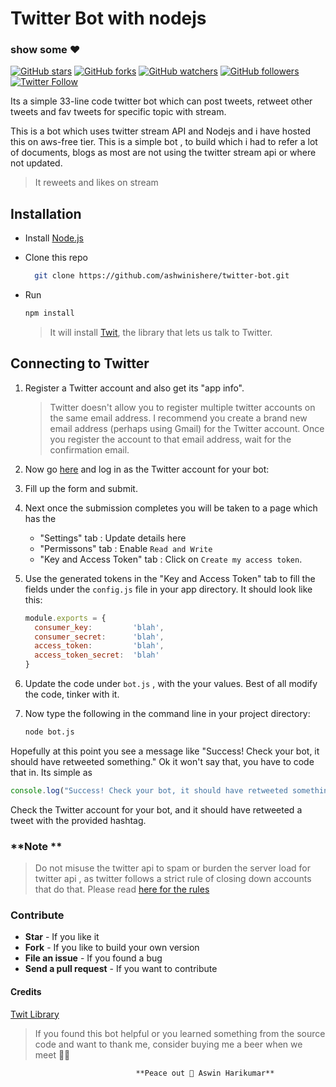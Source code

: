 # **Twitter Bot with nodejs**  

### show some :heart:
[![GitHub stars](https://img.shields.io/github/stars/ashwinishere/twitter-bot.svg?style=social&label=Star)](https://github.com/ashwinishere/twitter-bot) [![GitHub forks](https://img.shields.io/github/forks/ashwinishere/twitter-bot.svg?style=social&label=Fork)](https://github.com/ashwinishere/twitter-bot/fork) [![GitHub watchers](https://img.shields.io/github/watchers/ashwinishere/twitter-bot.svg?style=social&label=Watch)](https://github.com/ashwinishere/twitter-bot) [![GitHub followers](https://img.shields.io/github/followers/ashwinishere.svg?style=social&label=Follow)](https://github.com/ashwinishere/twitter-bot)  
[![Twitter Follow](https://img.shields.io/twitter/follow/ashwinishere.svg?style=social)](https://twitter.com/eternally_l0st) 

Its a simple 33-line code twitter bot which can post tweets, retweet other tweets and fav tweets for specific topic with stream.

This is a bot which uses twitter stream API and Nodejs and i have hosted this on aws-free tier.
This is a simple bot , to build which i had to refer a lot of documents, blogs as most are not using the twitter stream api or where not updated.

> It reweets and likes on stream


## Installation

+ Install [Node.js](http://nodejs.org/)
+ Clone this repo
 
	```bash
	  git clone https://github.com/ashwinishere/twitter-bot.git
	```
+ Run 
	```bash
	npm install
	```

	> It will install [Twit](https://github.com/ttezel/twit), the library that lets us talk to Twitter.

## Connecting to Twitter

1. Register a Twitter account and also get its "app info".
	>Twitter doesn't allow you to register multiple twitter accounts on the same email address. I recommend you create a brand new email address (perhaps using Gmail) for the Twitter account. Once you register the account to that email address, wait for the confirmation email.

1. Now go [here](https://dev.twitter.com/apps/new) and log in as the Twitter account for your bot:
1. Fill up the form and submit.
1. Next once the submission completes you will be taken to a page which has the 
	+ "Settings" tab : Update details here
	+ "Permissons" tab :  Enable `Read and Write` 
	+ "Key and Access Token" tab : Click on `Create my access token`. 
1. Use the generated tokens in the "Key and Access Token" tab to fill the fields under the `config.js` file in your app directory.
	It should look like this:

	```javascript
	module.exports = {
	  consumer_key:         'blah',
	  consumer_secret:      'blah',
	  access_token:         'blah',
	  access_token_secret:  'blah'
	}
	```
1. Update the code under `bot.js` , with the your values. Best of all modify the code, tinker with it.
1. Now type the following in the command line in your project directory:

	```bash
	node bot.js
	```

Hopefully at this point you see a message like "Success! Check your bot, it should have retweeted something." 
Ok it won't say that, you have to code that in. Its simple as 

```javascript
console.log("Success! Check your bot, it should have retweeted something.");
```

Check the Twitter account for your bot, and it should have retweeted a tweet with the provided hashtag.


### **Note **

> Do not misuse the twitter api to spam or burden the server load for twitter api , as twitter follows a strict rule of closing down accounts that do that. Please read [here for the rules](https://support.twitter.com/articles/18311)

### Contribute
+ **Star** - If you like it
+ **Fork** - If you like to build your own version
+ **File an issue** - If you found a bug
+ **Send a pull request** - If you want to contribute

#### Credits
[Twit Library](https://github.com/ttezel/twit)


> If you found this bot helpful or you learned something from the source code and want to thank me, consider buying me a beer when we meet 🍻🍻

								**Peace out 🤘 Aswin Harikumar**